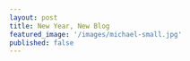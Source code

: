 ```yaml
---
layout: post
title: New Year, New Blog
featured_image: '/images/michael-small.jpg'
published: false
---
```

